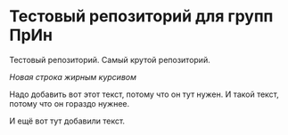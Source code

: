# Тестовый репозиторий для групп ПрИн
Тестовый репозиторий. Самый крутой репозиторий.

*Новая строка жирным курсивом*


Надо добавить вот этот текст, потому что он тут нужен. И такой текст, потому что он гораздо нужнее.


И ещё вот тут добавили текст.
